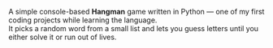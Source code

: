 A simple console-based **Hangman** game written in Python — one of my first coding projects while learning the language.  
It picks a random word from a small list and lets you guess letters until you either solve it or run out of lives.
